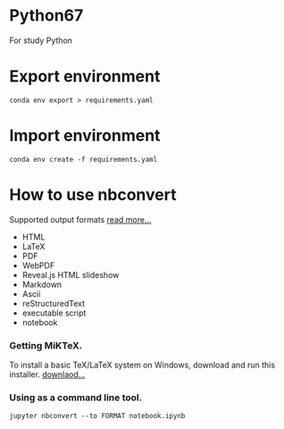 # Python67
For study Python

# Export environment
```shell
conda env export > requirements.yaml
```

# Import environment
```shell
conda env create -f requirements.yaml
```

# How to use nbconvert
Supported output formats [read more...](https://nbconvert.readthedocs.io/en/latest/usage.html)
- HTML
- LaTeX
- PDF
- WebPDF
- Reveal.js HTML slideshow
- Markdown
- Ascii
- reStructuredText
- executable script
- notebook

### Getting MiKTeX.
To install a basic TeX/LaTeX system on Windows, download and run this installer. [downlaod...](https://miktex.org/download)
### Using as a command line tool.
```shell
jupyter nbconvert --to FORMAT notebook.ipynb
```